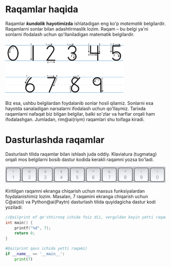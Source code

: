 # Raqamlar haqida
Raqamlar ***kundalik*** **hayotimizda** ishlatadigan eng ko'p *matematik* belgilardir. Raqamlarni sonlar bilan adashtirmaslik lozim. Raqam – bu belgi ya'ni sonlarni ifodalash uchun qo'llaniladigan matematik belgilardir.

![Ularga no'l bir ikki uch to'rt besh olti yetti sakkiz to'qqiz belgilari kiradi va arab raqamlari deyiladi](./raqamlar.png)

Biz esa, ushbu belgilardan foydalanib sonlar hosil qilamiz. Sonlarni esa hayotda sanaladigan narsalarni ifodalash uchun qo'llaymiz. 
Tarixda raqamlarni nafaqat biz bilgan belgilar, balki so'zlar va harflar orqali ham ifodalashgan. Jumladan, rim@ai(riym) raqamlari shu toifaga kiradi.

# Dasturlashda raqamlar
Dasturlash tilida raqamlar bilan ishlash juda oddiy. Klaviatura (tugmatag) orqali mos belgilarni bosib dastur kodida kerakli raqamni yozsa bo'ladi.

![Ya'ni dasturlash tillarida ishlatiladigan raqamlar oʻzimiz ishlatadigan raqamlar bilan bir xil ma’noga ega.](./raqamlar-keyboard.png)

Kiritilgan raqamni ekranga chiqarish uchun maxsus funksiyalardan foydalanishimiz lozim. Masalan, 7 raqamini ekranga chiqarish uchun C@ai(sii) va Python@ai(Paytn) dasturlash tilida quyidagicha dastur kodi yoziladi:

```c
//@ai(print ef qo'shtirnoq ichida foiz dii, verguldan keyin yetti raqami)
int main() {
    printf("%d", 7);
    return 0;
}
```

```python
#@ai(print qavs ichida yetti raqami)
if __name__ == '__main__':
    print(7)
```

